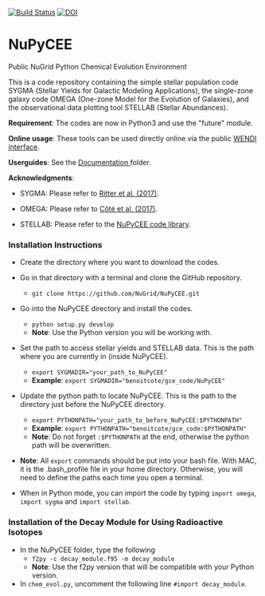 [![Build Status](https://travis-ci.org/NuGrid/NuPyCEE.svg?branch=master)](https://travis-ci.org/NuGrid/NuPyCEE) [![DOI](https://zenodo.org/badge/51356355.svg)](https://zenodo.org/badge/latestdoi/51356355)

NuPyCEE
=======
 
Public NuGrid Python Chemical Evolution Environment

This is a code repository containing the simple stellar population code SYGMA (Stellar Yields for Galactic Modeling Applications), the single-zone galaxy code OMEGA (One-zone Model for the Evolution of Galaxies), and the observational data plotting tool STELLAB (Stellar Abundances). 

**Requirement**: The codes are now in Python3 and use the "future" module.

**Online usage**: These tools can be used directly online via the public <a href="http://www.nugridstars.org/projects/wendi">WENDI interface</a>.

**Userguides**: See the <a href="https://github.com/NuGrid/NuPyCEE/tree/master/DOC"> Documentation </a> folder.

**Acknowledgments**: 

* SYGMA: Please refer to <a href="http://adsabs.harvard.edu/abs/2017arXiv171109172R">Ritter et al. (2017)</a>.

* OMEGA: Please refer to <a href="h* ttp://adsabs.harvard.edu/abs/2016arXiv160407824C">Côté et al. (2017)</a>.

* STELLAB: Please refer to the <a href="http://adsabs.harvard.edu/abs/2016ascl.soft10015R">NuPyCEE code library</a>.


### Installation Instructions

* Create the directory where you want to download the codes.
* Go in that directory with a terminal and clone the GitHub repository.
	* `git clone https://github.com/NuGrid/NuPyCEE.git`
* Go into the NuPyCEE directory and install the codes.
	* `python setup.py develop`
	* **Note**: Use the Python version you will be working with.
* Set the path to access stellar yields and STELLAB data. This is the path where you are currently in (inside NuPyCEE).
	* `export SYGMADIR="your_path_to_NuPyCEE"`
	* **Example**: `export SYGMADIR="benoitcote/gce_code/NuPyCEE"`
* Update the python path to locate NuPyCEE. This is the path to the directory just before the NuPyCEE directory.
	* `export PYTHONPATH="your_path_to_before_NuPyCEE:$PYTHONPATH"`
	* **Example**: `export PYTHONPATH="benoitcote/gce_code:$PYTHONPATH"`
	* **Note**: Do not forget `:$PYTHONPATH` at the end, otherwise the python path will be overwritten.
* **Note**: All `export` commands should be put into your bash file. With MAC, it is the .bash_profile file in your home directory. Otherwise, you will need to define the paths each time you open a terminal.

* When in Python mode, you can import the code by typing `import omega`, `import sygma` and `import stellab`.

### Installation of the Decay Module for Using Radioactive Isotopes

* In the NuPyCEE folder, type the following
	* `f2py -c decay_module.f95 -m decay_module`
	* **Note**: Use the f2py version that will be compatible with your Python version.
* In `chem_evol.py`, uncomment the following line `#import decay_module`.

